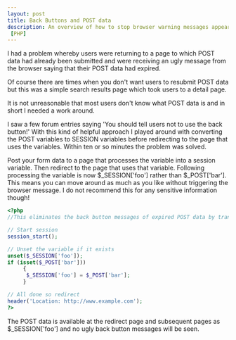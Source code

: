 ```yaml
--- 
layout: post
title: Back Buttons and POST data
description: An overview of how to stop browser warning messages appearing to users
 [PHP]
---
```

I had a problem whereby users were returning to a page to which POST data had already been submitted and were receiving an ugly message from the browser saying that their POST data had expired. 

Of course there are times when you don't want users to resubmit POST data but this was a simple search results page which took users to a detail page.

It is not unreasonable that most users don't know what POST data is and in short I needed a work around.

I saw a few forum entries saying 'You should tell users not to use the back button!' With this kind of helpful approach I played around with converting the POST variables to SESSION variables before redirecting to the page that uses the variables. Within ten or so minutes the problem was solved. 

Post your form data to a page that processes the variable into a session variable. Then redirect to the page that uses that variable. Following processing the variable is now $\_SESSION['foo'] rather than $\_POST['bar']. This means you can move around as much as you like without triggering the browser message. I do not recommend this for any sensitive information though!

``` php 
<?php
//This eliminates the back button messages of expired POST data by translating POST data in to a SESSION variable and then redirecting

// Start session
session_start(); 

// Unset the variable if it exists 
unset($_SESSION['foo']);
if (isset($_POST['bar']))  	
     {
      $_SESSION['foo'] = $_POST['bar'];
     }

// All done so redirect  
header('Location: http://www.example.com');
?>
```

The POST data is available at the redirect page and subsequent pages as $_SESSION['foo'] and no ugly back button messages will be seen.
